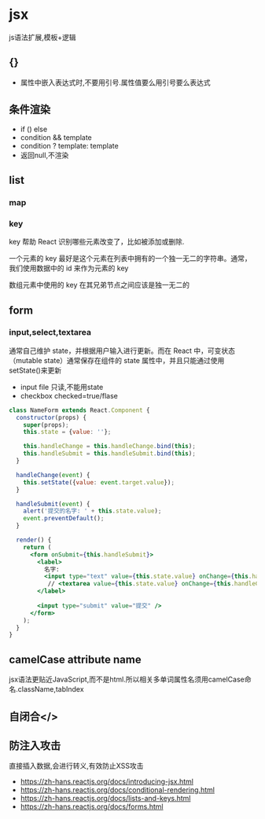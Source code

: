 # jsx
js语法扩展,模板+逻辑

## {}
- 属性中嵌入表达式时,不要用引号.属性值要么用引号要么表达式

## 条件渲染
- if () else
- condition && template
- condition ? template: template
- 返回null,不渲染

## list
### map

### key
key 帮助 React 识别哪些元素改变了，比如被添加或删除.

一个元素的 key 最好是这个元素在列表中拥有的一个独一无二的字符串。通常，我们使用数据中的 id 来作为元素的 key

数组元素中使用的 key 在其兄弟节点之间应该是独一无二的

## form
### input,select,textarea
通常自己维护 state，并根据用户输入进行更新。而在 React 中，可变状态（mutable state）通常保存在组件的 state 属性中，并且只能通过使用 setState()来更新

- input file 只读,不能用state
- checkbox checked=true/flase

```jsx
class NameForm extends React.Component {
  constructor(props) {
    super(props);
    this.state = {value: ''};

    this.handleChange = this.handleChange.bind(this);
    this.handleSubmit = this.handleSubmit.bind(this);
  }

  handleChange(event) {
    this.setState({value: event.target.value});
  }

  handleSubmit(event) {
    alert('提交的名字: ' + this.state.value);
    event.preventDefault();
  }

  render() {
    return (
      <form onSubmit={this.handleSubmit}>
        <label>
          名字:
          <input type="text" value={this.state.value} onChange={this.handleChange} />
           // <textarea value={this.state.value} onChange={this.handleChange} />
        </label>
        
        <input type="submit" value="提交" />
      </form>
    );
  }
}
```

## camelCase attribute name
jsx语法更贴近JavaScript,而不是html.所以相关多单词属性名须用camelCase命名.className,tabIndex

## 自闭合</>

## 防注入攻击
直接插入数据,会进行转义,有效防止XSS攻击

- https://zh-hans.reactjs.org/docs/introducing-jsx.html
- https://zh-hans.reactjs.org/docs/conditional-rendering.html
- https://zh-hans.reactjs.org/docs/lists-and-keys.html
- https://zh-hans.reactjs.org/docs/forms.html
